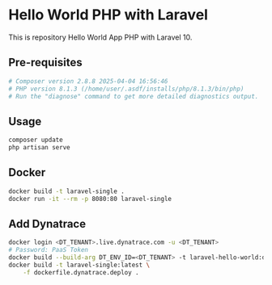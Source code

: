 # Hello World PHP with Laravel

This is repository Hello World App PHP with Laravel 10.

## Pre-requisites

```sh
# Composer version 2.8.8 2025-04-04 16:56:46
# PHP version 8.1.3 (/home/user/.asdf/installs/php/8.1.3/bin/php)
# Run the "diagnose" command to get more detailed diagnostics output.
```

## Usage

```sh
composer update
php artisan serve
```

## Docker

```sh
docker build -t laravel-single .
docker run -it --rm -p 8080:80 laravel-single
```

## Add Dynatrace

```sh
docker login <DT_TENANT>.live.dynatrace.com -u <DT_TENANT>
# Password: PaaS Token
docker build --build-arg DT_ENV_ID=<DT_TENANT> -t laravel-hello-world:dynatrace-base -f dockerfile.dynatrace.base .
docker build -t laravel-single:latest \
    -f dockerfile.dynatrace.deploy .
```
